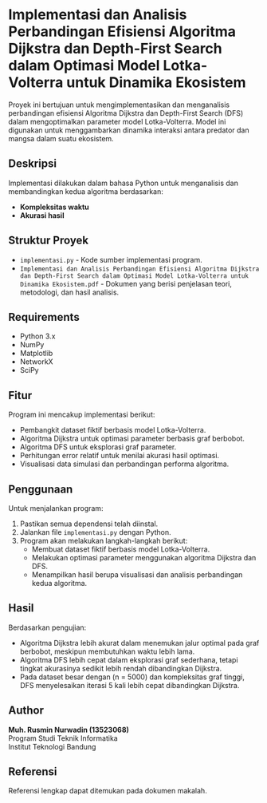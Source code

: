 # Implementasi dan Analisis Perbandingan Efisiensi Algoritma Dijkstra dan Depth-First Search dalam Optimasi Model Lotka-Volterra untuk Dinamika Ekosistem

Proyek ini bertujuan untuk mengimplementasikan dan menganalisis perbandingan efisiensi Algoritma Dijkstra dan Depth-First Search (DFS) dalam mengoptimalkan parameter model Lotka-Volterra. Model ini digunakan untuk menggambarkan dinamika interaksi antara predator dan mangsa dalam suatu ekosistem.

## Deskripsi
Implementasi dilakukan dalam bahasa Python untuk menganalisis dan membandingkan kedua algoritma berdasarkan:

- **Kompleksitas waktu**
- **Akurasi hasil**

## Struktur Proyek

- `implementasi.py` - Kode sumber implementasi program.
- `Implementasi dan Analisis Perbandingan Efisiensi Algoritma Dijkstra dan Depth-First Search dalam Optimasi Model Lotka-Volterra untuk Dinamika Ekosistem.pdf` - Dokumen yang berisi penjelasan teori, metodologi, dan hasil analisis.

## Requirements

- Python 3.x
- NumPy
- Matplotlib
- NetworkX
- SciPy

## Fitur
Program ini mencakup implementasi berikut:

- Pembangkit dataset fiktif berbasis model Lotka-Volterra.
- Algoritma Dijkstra untuk optimasi parameter berbasis graf berbobot.
- Algoritma DFS untuk eksplorasi graf parameter.
- Perhitungan error relatif untuk menilai akurasi hasil optimasi.
- Visualisasi data simulasi dan perbandingan performa algoritma.

## Penggunaan
Untuk menjalankan program:

1. Pastikan semua dependensi telah diinstal.
2. Jalankan file `implementasi.py` dengan Python.
3. Program akan melakukan langkah-langkah berikut:
   - Membuat dataset fiktif berbasis model Lotka-Volterra.
   - Melakukan optimasi parameter menggunakan algoritma Dijkstra dan DFS.
   - Menampilkan hasil berupa visualisasi dan analisis perbandingan kedua algoritma.

## Hasil
Berdasarkan pengujian:

- Algoritma Dijkstra lebih akurat dalam menemukan jalur optimal pada graf berbobot, meskipun membutuhkan waktu lebih lama.
- Algoritma DFS lebih cepat dalam eksplorasi graf sederhana, tetapi tingkat akurasinya sedikit lebih rendah dibandingkan Dijkstra.
- Pada dataset besar dengan \(n = 5000\) dan kompleksitas graf tinggi, DFS menyelesaikan iterasi 5 kali lebih cepat dibandingkan Dijkstra.

## Author
**Muh. Rusmin Nurwadin (13523068)**  
Program Studi Teknik Informatika  
Institut Teknologi Bandung

## Referensi
Referensi lengkap dapat ditemukan pada dokumen makalah.

